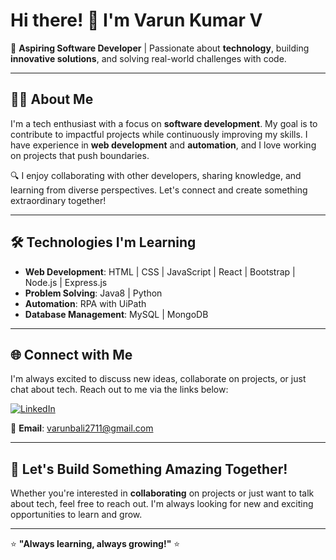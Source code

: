 # Hi there! 👋 I'm Varun Kumar V

🚀 **Aspiring Software Developer** | Passionate about **technology**, building **innovative solutions**, and solving real-world challenges with code.

---

## 👨‍💻 About Me
I'm a tech enthusiast with a focus on **software development**. My goal is to contribute to impactful projects while continuously improving my skills. I have experience in **web development** and **automation**, and I love working on projects that push boundaries.

🔍 I enjoy collaborating with other developers, sharing knowledge, and learning from diverse perspectives. Let's connect and create something extraordinary together!

---

## 🛠️ Technologies I'm Learning
- **Web Development**: HTML | CSS | JavaScript | React | Bootstrap | Node.js | Express.js
- **Problem Solving**: Java8 | Python
- **Automation**: RPA with UiPath
- **Database Management**: MySQL | MongoDB

---

## 🌐 Connect with Me
I'm always excited to discuss new ideas, collaborate on projects, or just chat about tech. Reach out to me via the links below:

[![LinkedIn](https://img.shields.io/badge/LinkedIn-Connect-blue?style=for-the-badge&logo=linkedin)](https://www.linkedin.com/in/varun-kumar-v-12a37524a/)

📧 **Email**: [varunbali2711@gmail.com](mailto:varunbali2711@gmail.com)  
<!---- 📱 **Phone**: [+91 9876543210](tel:+918) ----->

---

## 🚀 Let's Build Something Amazing Together!
Whether you're interested in **collaborating** on projects or just want to talk about tech, feel free to reach out. I'm always looking for new and exciting opportunities to learn and grow.

---

⭐ **"Always learning, always growing!"** ⭐


<!----Hi👋, I’m Varun Kumar. I’m interested in software development. I’m currently learning many technologies and I'm looking to collaborate with like minded people and learn from them. How to reach me? You can reach me through LinkedIn. Here's my profile @https://www.linkedin.com/in/varun-kumar-v-12a37524a/ ---->

<!---
Varun2026/Varun2026 is a ✨ special ✨ repository because its `README.md` (this file) appears on your GitHub profile.
You can click the Preview link to take a look at your changes.
--->
